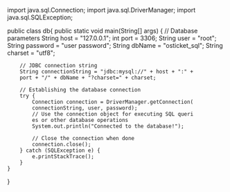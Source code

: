 import java.sql.Connection;
import java.sql.DriverManager;
import java.sql.SQLException;

public class db{
    public static void main(String[] args) {
        // Database parameters
        String host = "127.0.0.1";
        int port = 3306;
        String user = "root";
        String password = "user password";
        String dbName = "osticket_sql";
        String charset = "utf8";

        // JDBC connection string
        String connectionString = "jdbc:mysql://" + host + ":" +
        port + "/" + dbName + "?charset=" + charset;

        // Establishing the database connection
        try {
            Connection connection = DriverManager.getConnection(
            connectionString, user, password);
            // Use the connection object for executing SQL queri
            es or other database operations
            System.out.println("Connected to the database!");

            // Close the connection when done
            connection.close();
        } catch (SQLException e) {
            e.printStackTrace();
        }
    }
}
